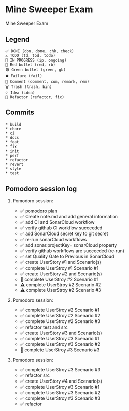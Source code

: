 # Mine Sweeper Exam 
Mine Sweeper Exam 
## Legend
    ✅ DONE (don, done, chk, check)
	⚠️ TODO (td, tod, todo)
	🚧 IN PROGRESS (ip, ongoing)
	🔴 Red bullet (red, rb)
	🟢 Green bullet (green, gb)
	⛔ Failure (fail)
	💬 Comment (comment, com, remark, rem)
	🗑️ Trash (trash, bin)
	💡 Idea (idea)
	🔨 Refactor (refactor, fix)
	
## Commits
	* build
	* chore
	* ci
	* docs
	* feat
	* fix
	* init
	* perf
	* refactor
	* revert
	* style
	* test

## Pomodoro session log
1. Pomodoro session:
	* ✅ pomodoro plan
	* ✅ Create note.md and add general information 
	* ✅ add CI and SonarCloud workflow
	* ✅ verify github CI workflow succeeded
	* ✅ add SonarCloud secret key to git secret
	* ✅ re-run sonarCloud workflows	
	* ✅ add sonar.projectKey= sonarCloud property
	* ✅ verify github workflows are succeeded (re-run)
	* ✅ set Quality Gate to Previous in SonarCloud
	* ✅ create UserStory #1 and Scenario(s)
	* ✅ complete UserStroy #1 Scenario #1
	* ✅ create UserStory #2 and Scenario(s)
	* 🚧 complete UserStroy #2 Scenario #1
	* ⚠️ complete UserStroy #2 Scenario #2
	* ⚠️ complete UserStroy #2 Scenario #3

2. Pomodoro session:
	* ✅ complete UserStroy #2 Scenario #1
	* ✅ complete UserStroy #2 Scenario #2
	* ✅ complete UserStroy #2 Scenario #3	
	* ✅ refactor test and src
	* ✅ create UserStory #3 and Scenario(s)
	* ✅ complete UserStroy #3 Scenario #1
	* ✅ complete UserStroy #3 Scenario #2
	* 🚧 complete UserStroy #3 Scenario #3
	
3. Pomodoro session:
	* ✅ complete UserStroy #3 Scenario #3
	* ✅ refactor src
	* ✅ create UserStory #4 and Scenario(s)
	* ✅ complete UserStroy #3 Scenario #1
	* ✅ complete UserStroy #3 Scenario #2
	* ✅ complete UserStroy #3 Scenario #3
	* ✅ refactor

